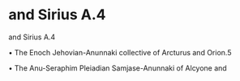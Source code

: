 # and Sirius A.4

and Sirius A.4

•  The Enoch Jehovian-Anunnaki collective of Arcturus and Orion.5

•  The Anu-Seraphim Pleiadian Samjase-Anunnaki of Alcyone and